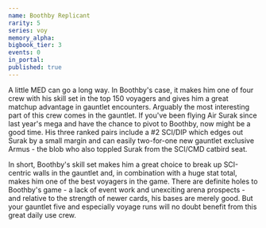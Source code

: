 ```yaml
---
name: Boothby Replicant
rarity: 5
series: voy
memory_alpha:
bigbook_tier: 3
events: 0
in_portal:
published: true
---
```


A little MED can go a long way. In Boothby's case, it makes him one of four crew with his skill set in the top 150 voyagers and gives him a great matchup advantage in gauntlet encounters. Arguably the most interesting part of this crew comes in the gauntlet. If you've been flying Air Surak since last year's mega and have the chance to pivot to Boothby, now might be a good time. His three ranked pairs include a #2 SCI/DIP which edges out Surak by a small margin and can easily two-for-one new gauntlet exclusive Armus - the blob who also toppled Surak from the SCI/CMD catbird seat.

In short, Boothby's skill set makes him a great choice to break up SCI-centric walls in the gauntlet and, in combination with a huge stat total, makes him one of the best voyagers in the game. There are definite holes to Boothby's game - a lack of event work and unexciting arena prospects - and relative to the strength of newer cards, his bases are merely good. But your gauntlet five and especially voyage runs will no doubt benefit from this great daily use crew.
